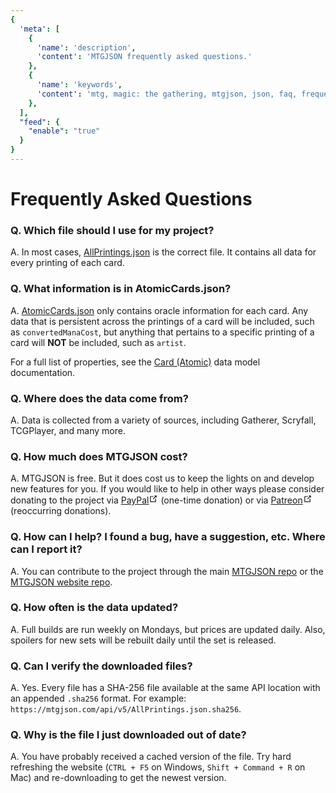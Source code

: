 ```yaml
---
{
  'meta': [
    {
      'name': 'description',
      'content': 'MTGJSON frequently asked questions.'
    },
    {
      'name': 'keywords',
      'content': 'mtg, magic: the gathering, mtgjson, json, faq, frequently asked questions',
    },
  ],
  "feed": {
    "enable": "true"
  }
}
---
```


# Frequently Asked Questions

### <span>Q.</span> Which file should I use for my project?
<span>A.</span> In most cases, [AllPrintings.json](/api/v5/AllPrintings.json) is the correct file. It contains all data for every printing of each card.

### <span>Q.</span>  What information is in AtomicCards.json?
<span>A.</span> [AtomicCards.json](/api/v5/AtomicCards.json) only contains oracle information for each card. Any data that is persistent across the printings of a card will be included, such as `convertedManaCost`, but anything that pertains to a specific printing of a card will **NOT** be included, such as `artist`.

For a full list of properties, see the [Card (Atomic)](/data-models/card-atomic/) data model documentation.

### <span>Q.</span> Where does the data come from?
<span>A.</span> Data is collected from a variety of sources, including Gatherer, Scryfall, TCGPlayer, and many more.

### <span>Q.</span> How much does MTGJSON cost?
<span>A.</span> MTGJSON is free. But it does cost us to keep the lights on and develop new features for you. If you would like to help in other ways please consider donating to the project via <a href="https://www.paypal.me/Zachhalpern" class="link-inline-image paypal" target="_blank" rel="noreferer noopener">PayPal<svg xmlns="http://www.w3.org/2000/svg" aria-hidden="true" x="0px" y="0px" viewBox="0 0 100 100" width="15" height="15" class="icon outbound"><path fill="currentColor" d="M18.8,85.1h56l0,0c2.2,0,4-1.8,4-4v-32h-8v28h-48v-48h28v-8h-32l0,0c-2.2,0-4,1.8-4,4v56C14.8,83.3,16.6,85.1,18.8,85.1z"></path> <polygon fill="currentColor" points="45.7,48.7 51.3,54.3 77.2,28.5 77.2,37.2 85.2,37.2 85.2,14.9 62.8,14.9 62.8,22.9 71.5,22.9"></polygon></svg></a> (one-time donation) or via <a href="https://www.patreon.com/MTGJSON" class="link-inline-image patreon" target="_blank" rel="noreferer noopener">Patreon<svg xmlns="http://www.w3.org/2000/svg" aria-hidden="true" x="0px" y="0px" viewBox="0 0 100 100" width="15" height="15" class="icon outbound"><path fill="currentColor" d="M18.8,85.1h56l0,0c2.2,0,4-1.8,4-4v-32h-8v28h-48v-48h28v-8h-32l0,0c-2.2,0-4,1.8-4,4v56C14.8,83.3,16.6,85.1,18.8,85.1z"></path> <polygon fill="currentColor" points="45.7,48.7 51.3,54.3 77.2,28.5 77.2,37.2 85.2,37.2 85.2,14.9 62.8,14.9 62.8,22.9 71.5,22.9"></polygon></svg></a> (reoccurring donations).

### <span>Q.</span> How can I help? I found a bug, have a suggestion, etc. Where can I report it?
<span>A.</span> You can contribute to the project through the main [MTGJSON repo](https://github.com/mtgjson/mtgjson) or the [MTGJSON website repo](https://github.com/mtgjson/mtgjson-website).

### <span>Q.</span> How often is the data updated?
<span>A.</span> Full builds are run weekly on Mondays, but prices are updated daily. Also, spoilers for new sets will be rebuilt daily until the set is released.

### <span>Q.</span> Can I verify the downloaded files?
<span>A.</span> Yes. Every file has a SHA-256 file available at the same API location with an appended `.sha256` format. For example: `https://mtgjson.com/api/v5/AllPrintings.json.sha256`.

### <span>Q.</span> Why is the file I just downloaded out of date?
<span>A.</span> You have probably received a cached version of the file. Try hard refreshing the website (<code>CTRL&nbsp;+&nbsp;F5</code> on Windows, <code>Shift&nbsp;+&nbsp;Command&nbsp;+&nbsp;R</code> on Mac) and re-downloading to get the newest version.
